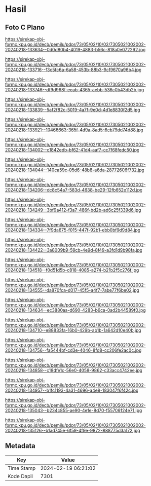 # Hasil

## Foto C Plano

https://sirekap-obj-formc.kpu.go.id/decb/pemilu/pdpr/73/05/02/10/02/7305021002002-20240218-133634--0d0d80b4-4019-4883-b56c-818a0e072292.jpg

https://sirekap-obj-formc.kpu.go.id/decb/pemilu/pdpr/73/05/02/10/02/7305021002002-20240218-133716--f3c5fc6a-6a58-453b-88b3-9cf9670a96b4.jpg

https://sirekap-obj-formc.kpu.go.id/decb/pemilu/pdpr/73/05/02/10/02/7305021002002-20240218-133746--df9d968f-eeab-4365-aebb-536c0b43db2b.jpg

https://sirekap-obj-formc.kpu.go.id/decb/pemilu/pdpr/73/05/02/10/02/7305021002002-20240218-133839--5af2f82c-5019-4a7f-9e0d-4d1e8830f2d5.jpg

https://sirekap-obj-formc.kpu.go.id/decb/pemilu/pdpr/73/05/02/10/02/7305021002002-20240218-133921--10466663-365f-4d9a-8ad5-6cb79dd74d88.jpg

https://sirekap-obj-formc.kpu.go.id/decb/pemilu/pdpr/73/05/02/10/02/7305021002002-20240218-134002--c1842edb-bf62-41d4-aaf7-cc7f68fedc50.jpg

https://sirekap-obj-formc.kpu.go.id/decb/pemilu/pdpr/73/05/02/10/02/7305021002002-20240218-134044--140ca59c-05d6-48b8-a6da-28772606f732.jpg

https://sirekap-obj-formc.kpu.go.id/decb/pemilu/pdpr/73/05/02/10/02/7305021002002-20240218-134206--dc8c54a7-583d-4638-be29-12fb652e112d.jpg

https://sirekap-obj-formc.kpu.go.id/decb/pemilu/pdpr/73/05/02/10/02/7305021002002-20240218-134249--3bf9a412-f3a7-486f-bd2b-ad6c25f339d6.jpg

https://sirekap-obj-formc.kpu.go.id/decb/pemilu/pdpr/73/05/02/10/02/7305021002002-20240218-134334--7f9da675-f015-447f-92b1-ebb0bf9d9d84.jpg

https://sirekap-obj-formc.kpu.go.id/decb/pemilu/pdpr/73/05/02/10/02/7305021002002-20240218-134422--3a8009b9-59cb-4e9d-8f49-a3fd1d9b98fa.jpg

https://sirekap-obj-formc.kpu.go.id/decb/pemilu/pdpr/73/05/02/10/02/7305021002002-20240218-134518--f0d51d5b-c818-4085-a274-b21b2f5c276f.jpg

https://sirekap-obj-formc.kpu.go.id/decb/pemilu/pdpr/73/05/02/10/02/7305021002002-20240218-134555--da870fca-d017-45f5-a4f7-7abe77f6be02.jpg

https://sirekap-obj-formc.kpu.go.id/decb/pemilu/pdpr/73/05/02/10/02/7305021002002-20240218-134634--ec3880aa-d690-4283-b6ca-0ad2b44589f0.jpg

https://sirekap-obj-formc.kpu.go.id/decb/pemilu/pdpr/73/05/02/10/02/7305021002002-20240218-134710--e88833fa-16b0-429b-ab1b-1a642d10e40b.jpg

https://sirekap-obj-formc.kpu.go.id/decb/pemilu/pdpr/73/05/02/10/02/7305021002002-20240218-134756--fa5444bf-cd3e-4046-8fd8-cc206fe2ac0c.jpg

https://sirekap-obj-formc.kpu.go.id/decb/pemilu/pdpr/73/05/02/10/02/7305021002002-20240218-134858--c18dfe1c-56e0-4058-9862-c33acc4742ee.jpg

https://sirekap-obj-formc.kpu.go.id/decb/pemilu/pdpr/73/05/02/10/02/7305021002002-20240218-134957--b1fc1193-4a31-4696-a4e8-183047f6f42c.jpg

https://sirekap-obj-formc.kpu.go.id/decb/pemilu/pdpr/73/05/02/10/02/7305021002002-20240218-135043--b234c855-ae90-4e1e-8d70-f55706124e71.jpg

https://sirekap-obj-formc.kpu.go.id/decb/pemilu/pdpr/73/05/02/10/02/7305021002002-20240218-135126--b1ad745e-6f59-4f9e-9872-888775d3a172.jpg


## Metadata

| Key        | Value               |
| ---------- | ------------------- |
| Time Stamp | 2024-02-19 06:21:02 |
| Kode Dapil | 7301                |



